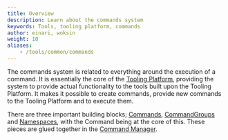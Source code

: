 ```yaml
---
title: Overview
description: Learn about the commands system
keywords: Tools, tooling platform, commands
author: einari, woksin
weight: 10
aliases:
    - /tools/common/commands
---
```


The commands system is related to everything around the execution of a command. It is essentially the core of the [Tooling Platform](../), providing the system to provide actual functionality to the tools built upon the Tooling Platform.
It makes it possible to create commands, provide new commands to the Tooling Platform and to execute them.

There are three important building blocks; [Commands](./command), [CommandGroups](./command_group) and [Namespaces](./namespace), with the Command being at the core of this. These pieces are glued together in the [Command Manager](./command_manager).
